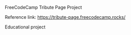 FreeCodeCamp Tribute Page Project

Reference link: https://tribute-page.freecodecamp.rocks/

Educational project
